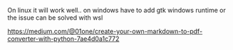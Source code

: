 On linux it will work well.. on windows have to add gtk windows runtime or the issue can be solved with wsl

https://medium.com/@01one/create-your-own-markdown-to-pdf-converter-with-python-7ae4d0a1c772
